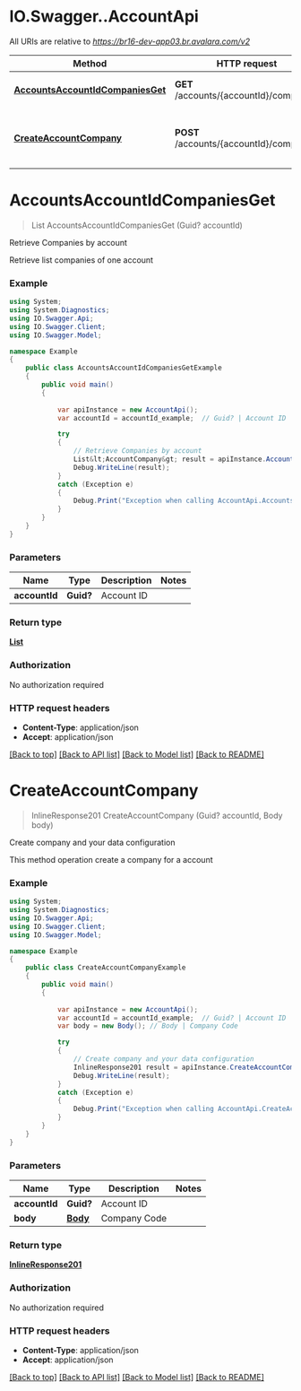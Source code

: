 # IO.Swagger..AccountApi

All URIs are relative to *https://br16-dev-app03.br.avalara.com/v2*

Method | HTTP request | Description
------------- | ------------- | -------------
[**AccountsAccountIdCompaniesGet**](AccountApi.md#accountsaccountidcompaniesget) | **GET** /accounts/{accountId}/companies | Retrieve Companies by account
[**CreateAccountCompany**](AccountApi.md#createaccountcompany) | **POST** /accounts/{accountId}/companies | Create company and your data configuration


<a name="accountsaccountidcompaniesget"></a>
# **AccountsAccountIdCompaniesGet**
> List<AccountCompany> AccountsAccountIdCompaniesGet (Guid? accountId)

Retrieve Companies by account

Retrieve list companies of one account

### Example
```csharp
using System;
using System.Diagnostics;
using IO.Swagger.Api;
using IO.Swagger.Client;
using IO.Swagger.Model;

namespace Example
{
    public class AccountsAccountIdCompaniesGetExample
    {
        public void main()
        {
            
            var apiInstance = new AccountApi();
            var accountId = accountId_example;  // Guid? | Account ID

            try
            {
                // Retrieve Companies by account
                List&lt;AccountCompany&gt; result = apiInstance.AccountsAccountIdCompaniesGet(accountId);
                Debug.WriteLine(result);
            }
            catch (Exception e)
            {
                Debug.Print("Exception when calling AccountApi.AccountsAccountIdCompaniesGet: " + e.Message );
            }
        }
    }
}
```

### Parameters

Name | Type | Description  | Notes
------------- | ------------- | ------------- | -------------
 **accountId** | **Guid?**| Account ID | 

### Return type

[**List<AccountCompany>**](AccountCompany.md)

### Authorization

No authorization required

### HTTP request headers

 - **Content-Type**: application/json
 - **Accept**: application/json

[[Back to top]](#) [[Back to API list]](../README.md#documentation-for-api-endpoints) [[Back to Model list]](../README.md#documentation-for-models) [[Back to README]](../README.md)

<a name="createaccountcompany"></a>
# **CreateAccountCompany**
> InlineResponse201 CreateAccountCompany (Guid? accountId, Body body)

Create company and your data configuration

This method operation create a company for a account 

### Example
```csharp
using System;
using System.Diagnostics;
using IO.Swagger.Api;
using IO.Swagger.Client;
using IO.Swagger.Model;

namespace Example
{
    public class CreateAccountCompanyExample
    {
        public void main()
        {
            
            var apiInstance = new AccountApi();
            var accountId = accountId_example;  // Guid? | Account ID
            var body = new Body(); // Body | Company Code

            try
            {
                // Create company and your data configuration
                InlineResponse201 result = apiInstance.CreateAccountCompany(accountId, body);
                Debug.WriteLine(result);
            }
            catch (Exception e)
            {
                Debug.Print("Exception when calling AccountApi.CreateAccountCompany: " + e.Message );
            }
        }
    }
}
```

### Parameters

Name | Type | Description  | Notes
------------- | ------------- | ------------- | -------------
 **accountId** | **Guid?**| Account ID | 
 **body** | [**Body**](Body.md)| Company Code | 

### Return type

[**InlineResponse201**](InlineResponse201.md)

### Authorization

No authorization required

### HTTP request headers

 - **Content-Type**: application/json
 - **Accept**: application/json

[[Back to top]](#) [[Back to API list]](../README.md#documentation-for-api-endpoints) [[Back to Model list]](../README.md#documentation-for-models) [[Back to README]](../README.md)

